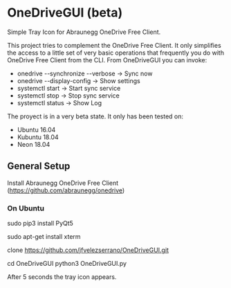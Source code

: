 # OneDriveGUI (beta)

Simple Tray Icon for Abraunegg OneDrive Free Client.

This project tries to complement the OneDrive Free Client. It only simplifies the access to a little set of very basic operations that frequently you do with OneDrive Free Client from the CLI. From OneDriveGUI you can invoke:
- onedrive --synchronize --verbose -> Sync now
- onedrive --display-config -> Show settings
- systemctl start -> Start sync service
- systemctl stop -> Stop sync service
- systemctl status -> Show Log

The proyect is in a very beta state. It only has been tested on:
- Ubuntu 16.04
- Kubuntu 18.04
- Neon 18.04

## General Setup

Install Abraunegg OneDrive Free Client (https://github.com/abraunegg/onedrive)

### On Ubuntu

sudo pip3 install PyQt5

sudo apt-get install xterm

clone https://github.com/jfvelezserrano/OneDriveGUI.git

cd OneDriveGUI
python3 OneDriveGUI.py

After 5 seconds the tray icon appears.
